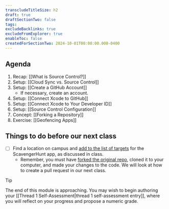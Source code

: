 ```yaml
---
transcludeTitleSize: h2
draft: true
draftSectionTwo: false
tags:
excludeBacklinks: true
excludeFromExplorer: true
enableToc: false
createdForSectionTwo: 2024-10-01T00:00:00.000-0400
---
```

## Agenda
1. Recap: [[What is Source Control?]]
2. Setup: [[Cloud Sync vs. Source Control]]
3. Setup: [[Create a GitHub Account]]
	- If necessary, create an account.
4. Setup: [[Connect Xcode to GitHub]]
5. Setup: [[Connect Xcode to Your Developer ID]]
7. Setup: [[Source Control Configuration]]
8. Concept: [[Forking a Repository]]
9. Exercise: [[Geofencing Apps]]

## Things to do before our next class

- [ ] Find a location on campus and [add to the list of targets](https://github.com/lcs-rgordon/ScavengerHunt/blob/main/ScavengerHunt/ViewModels/TargetsViewModel.swift) for the ScavengerHunt app, as discussed in class.
	- Remember, you must have [forked the original repo](https://github.com/lcs-rgordon/ScavengerHunt), cloned it to your computer, and made your changes to the code. We will look at how to create a pull request in our next class.

> [!TIP]
> 
> The end of this module is approaching. You may wish to begin authoring your [[Thread 1 Self-Assessment|thread 1 self-assessment entry]], where you will reflect on your progress and propose a numeric grade.